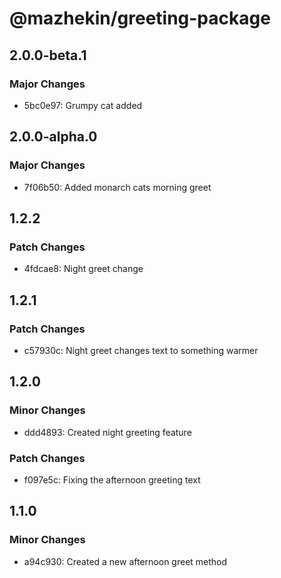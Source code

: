 # @mazhekin/greeting-package

## 2.0.0-beta.1

### Major Changes

- 5bc0e97: Grumpy cat added

## 2.0.0-alpha.0

### Major Changes

- 7f06b50: Added monarch cats morning greet

## 1.2.2

### Patch Changes

- 4fdcae8: Night greet change

## 1.2.1

### Patch Changes

- c57930c: Night greet changes text to something warmer

## 1.2.0

### Minor Changes

- ddd4893: Created night greeting feature

### Patch Changes

- f097e5c: Fixing the afternoon greeting text

## 1.1.0

### Minor Changes

- a94c930: Created a new afternoon greet method
